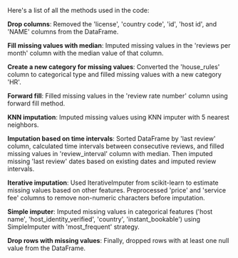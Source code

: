 Here's a list of all the methods used in the code:

**Drop columns**: Removed the 'license', 'country code', 'id', 'host id', and 'NAME' columns from the DataFrame.

**Fill missing values with median**: Imputed missing values in the 'reviews per month' column with the median value of that column.

**Create a new category for missing values**: Converted the 'house_rules' column to categorical type and filled missing values with a new category 'HR'.

**Forward fill**: Filled missing values in the 'review rate number' column using forward fill method.

**KNN imputation**: Imputed missing values using KNN imputer with 5 nearest neighbors.

**Imputation based on time intervals**: Sorted DataFrame by 'last review' column, calculated time intervals between consecutive reviews, and filled missing values in 'review_interval' column with median. Then imputed missing 'last review' dates based on existing dates and imputed review intervals.

**Iterative imputation**: Used IterativeImputer from scikit-learn to estimate missing values based on other features. Preprocessed 'price' and 'service fee' columns to remove non-numeric characters before imputation.

**Simple imputer**: Imputed missing values in categorical features ('host name', 'host_identity_verified', 'country', 'instant_bookable') using SimpleImputer with 'most_frequent' strategy.

**Drop rows with missing values**: Finally, dropped rows with at least one null value from the DataFrame.
